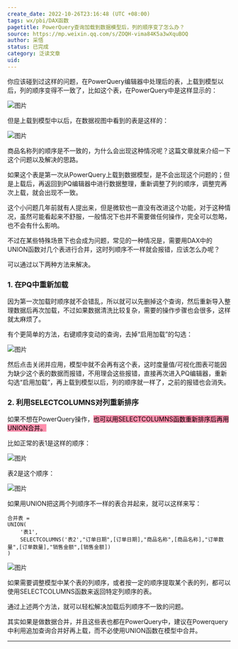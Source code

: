 ```yaml
---
create_date: 2022-10-26T23:16:48 (UTC +08:00)
tags: wx/pbi/DAX函数
pagetitle: PowerQuery查询加载到数据模型后，列的顺序变了怎么办？
source: https://mp.weixin.qq.com/s/ZOQH-vima84K5a3wXquBOQ
author: 采悟
status: 已完成
category: 泛读文章
uid: 
---
```


你应该碰到过这样的问题，在PowerQuery编辑器中处理后的表，上载到模型以后，列的顺序变得不一致了，比如这个表，在PowerQuery中是这样显示的：

![图片](https://mmbiz.qpic.cn/mmbiz_png/aHEbZtANQJMU58I3mBnfBsYpsODk574ZgQkMNL2rjv3hMHqCBuydEvwY1bN6QwyUN0kRFbXCibxqibHVt6KbSFNw/640?wx_fmt=png&wxfrom=5&wx_lazy=1&wx_co=1)

但是上载到模型中以后，在数据视图中看到的表是这样的：

![图片](https://mmbiz.qpic.cn/mmbiz_png/aHEbZtANQJMU58I3mBnfBsYpsODk574ZbPokiaz2BexRtFlozadib9NXCL89dGIDqo5yicm38YKT9Z8Kf8mMooic3Q/640?wx_fmt=png&wxfrom=5&wx_lazy=1&wx_co=1)

商品名称列的顺序是不一致的，为什么会出现这种情况呢？这篇文章就来介绍一下这个问题以及解决的思路。  

如果这个表是第一次从PowerQuery上载到数据模型，是不会出现这个问题的；但是上载后，再返回到PQ编辑器中进行数据整理，重新调整了列的顺序，调整完再次上载，就会出现不一致。

这个小问题几年前就有人提出来，但是微软也一直没有改进这个功能，对于这种情况，虽然可能看起来不舒服，一般情况下也并不需要做任何操作，完全可以忽略，也不会有什么影响。

不过在某些特殊场景下也会成为问题，常见的一种情况是，需要用DAX中的UNION函数对几个表进行合并，这时列顺序不一样就会报错，应该怎么办呢？  

可以通过以下两种方法来解决。  

### **1\. 在PQ中重新加载**

因为第一次加载时顺序就不会错乱，所以就可以先删掉这个查询，然后重新导入整理数据后再次加载，不过如果数据清洗比较复杂，需要的操作步骤也会很多，这样就太麻烦了。

有个更简单的方法，右键顺序变动的查询，去掉“启用加载”的勾选：  

![图片](https://mmbiz.qpic.cn/mmbiz_png/aHEbZtANQJOrKXeJqfvtgURUujOD9YVN4o5ibPPCmkSCr3Hb8or3BPribBt7RbSNObnibe6IIHR0R5sAfBQcsibicGQ/640?wx_fmt=png&wxfrom=5&wx_lazy=1&wx_co=1)

然后点击关闭并应用，模型中就不会再有这个表，这时度量值/可视化图表可能因为缺少这个表的数据而报错，不用理会这些报错，直接再次进入PQ编辑器，重新勾选“启用加载”，再上载到模型以后，列的顺序就一样了，之前的报错也会消失。

### **2\. 利用SELECTCOLUMNS对列重新排序**

如果不想在PowerQuery操作，<mark style="background: #FF5582A6;">也可以用SELECTCOLUMNS函数重新排序后再用UNION合并。</mark>

比如正常的表1是这样的顺序：  

![图片](https://mmbiz.qpic.cn/mmbiz_png/aHEbZtANQJMU58I3mBnfBsYpsODk574ZxSMywudRqZkj2TcSXxlvu0nGkp2aEcXFK5c0fUzf9fdljyuibQaDkicw/640?wx_fmt=png&wxfrom=5&wx_lazy=1&wx_co=1)

表2是这个顺序：  

![图片](https://mmbiz.qpic.cn/mmbiz_png/aHEbZtANQJMU58I3mBnfBsYpsODk574ZbPokiaz2BexRtFlozadib9NXCL89dGIDqo5yicm38YKT9Z8Kf8mMooic3Q/640?wx_fmt=png&wxfrom=5&wx_lazy=1&wx_co=1)

如果用UNION把这两个列顺序不一样的表合并起来，就可以这样来写：  

```
合并表 = 
UNION(
    '表1',
    SELECTCOLUMNS('表2',"订单日期",[订单日期],"商品名称",[商品名称],"订单数量",[订单数量],"销售金额",[销售金额])
)

```

![图片](https://mmbiz.qpic.cn/mmbiz_png/aHEbZtANQJMU58I3mBnfBsYpsODk574ZdWotXBicyqVGZjv65YUEXDzApIUr7lEtaoiahvgn67vEeMN77NeeZ1Gg/640?wx_fmt=png&wxfrom=5&wx_lazy=1&wx_co=1)

如果需要调整模型中某个表的列顺序，或者按一定的顺序提取某个表的列，都可以使用SELECTCOLUMNS函数来返回特定列顺序的表。  

通过上述两个方法，就可以轻松解决加载后列顺序不一致的问题。  

其实如果是做数据合并，并且这些表也都在PowerQuery中，建议在Powerquery中利用追加查询合并好再上载，而不必使用UNION函数在模型中合并。

___
